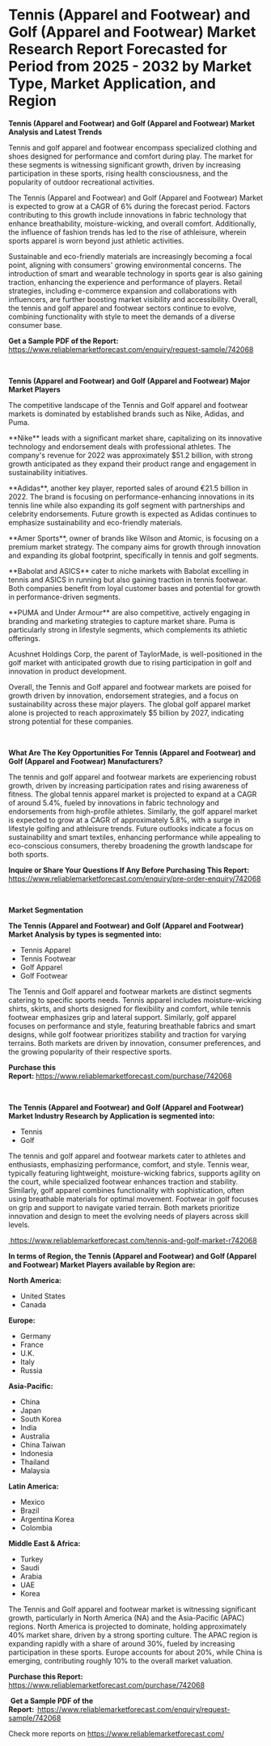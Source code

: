 <p><h1>Tennis (Apparel and Footwear) and Golf (Apparel and Footwear) Market Research Report Forecasted for Period from 2025 -  2032 by Market Type, Market Application, and Region</h1></p><p><strong>Tennis (Apparel and Footwear) and Golf (Apparel and Footwear) Market Analysis and Latest Trends</strong></p>
<p><p>Tennis and golf apparel and footwear encompass specialized clothing and shoes designed for performance and comfort during play. The market for these segments is witnessing significant growth, driven by increasing participation in these sports, rising health consciousness, and the popularity of outdoor recreational activities. </p><p>The Tennis (Apparel and Footwear) and Golf (Apparel and Footwear) Market is expected to grow at a CAGR of 6% during the forecast period. Factors contributing to this growth include innovations in fabric technology that enhance breathability, moisture-wicking, and overall comfort. Additionally, the influence of fashion trends has led to the rise of athleisure, wherein sports apparel is worn beyond just athletic activities.</p><p>Sustainable and eco-friendly materials are increasingly becoming a focal point, aligning with consumers' growing environmental concerns. The introduction of smart and wearable technology in sports gear is also gaining traction, enhancing the experience and performance of players. Retail strategies, including e-commerce expansion and collaborations with influencers, are further boosting market visibility and accessibility. Overall, the tennis and golf apparel and footwear sectors continue to evolve, combining functionality with style to meet the demands of a diverse consumer base.</p></p>
<p><strong>Get a Sample PDF of the Report:&nbsp;</strong> <a href="https://www.reliablemarketforecast.com/enquiry/request-sample/742068?utm_campaign=2200&utm_medium=2&utm_source=Github&utm_content=ia&utm_term=09022025&utm_id=tennis-apparel-and-footwear-and-golf-apparel-and-footwear">https://www.reliablemarketforecast.com/enquiry/request-sample/742068</a></p>
<p>&nbsp;</p>
<p><strong>Tennis (Apparel and Footwear) and Golf (Apparel and Footwear) Major Market Players</strong></p>
<p><p>The competitive landscape of the Tennis and Golf apparel and footwear markets is dominated by established brands such as Nike, Adidas, and Puma. </p><p>**Nike** leads with a significant market share, capitalizing on its innovative technology and endorsement deals with professional athletes. The company's revenue for 2022 was approximately $51.2 billion, with strong growth anticipated as they expand their product range and engagement in sustainability initiatives. </p><p>**Adidas**, another key player, reported sales of around €21.5 billion in 2022. The brand is focusing on performance-enhancing innovations in its tennis line while also expanding its golf segment with partnerships and celebrity endorsements. Future growth is expected as Adidas continues to emphasize sustainability and eco-friendly materials.</p><p>**Amer Sports**, owner of brands like Wilson and Atomic, is focusing on a premium market strategy. The company aims for growth through innovation and expanding its global footprint, specifically in tennis and golf segments. </p><p>**Babolat and ASICS** cater to niche markets with Babolat excelling in tennis and ASICS in running but also gaining traction in tennis footwear. Both companies benefit from loyal customer bases and potential for growth in performance-driven segments.</p><p>**PUMA and Under Armour** are also competitive, actively engaging in branding and marketing strategies to capture market share. Puma is particularly strong in lifestyle segments, which complements its athletic offerings. </p><p>Acushnet Holdings Corp, the parent of TaylorMade, is well-positioned in the golf market with anticipated growth due to rising participation in golf and innovation in product development.</p><p>Overall, the Tennis and Golf apparel and footwear markets are poised for growth driven by innovation, endorsement strategies, and a focus on sustainability across these major players. The global golf apparel market alone is projected to reach approximately $5 billion by 2027, indicating strong potential for these companies.</p></p>
<p>&nbsp;</p>
<p><strong>What Are The Key Opportunities For Tennis (Apparel and Footwear) and Golf (Apparel and Footwear) Manufacturers?</strong></p>
<p><p>The tennis and golf apparel and footwear markets are experiencing robust growth, driven by increasing participation rates and rising awareness of fitness. The global tennis apparel market is projected to expand at a CAGR of around 5.4%, fueled by innovations in fabric technology and endorsements from high-profile athletes. Similarly, the golf apparel market is expected to grow at a CAGR of approximately 5.8%, with a surge in lifestyle golfing and athleisure trends. Future outlooks indicate a focus on sustainability and smart textiles, enhancing performance while appealing to eco-conscious consumers, thereby broadening the growth landscape for both sports.</p></p>
<p><strong>Inquire or Share Your Questions If Any Before Purchasing This Report:</strong> <a href="https://www.reliablemarketforecast.com/enquiry/pre-order-enquiry/742068?utm_campaign=2200&utm_medium=2&utm_source=Github&utm_content=ia&utm_term=09022025&utm_id=tennis-apparel-and-footwear-and-golf-apparel-and-footwear">https://www.reliablemarketforecast.com/enquiry/pre-order-enquiry/742068</a></p>
<p>&nbsp;</p>
<p><strong>Market Segmentation</strong></p>
<p><strong>The Tennis (Apparel and Footwear) and Golf (Apparel and Footwear) Market Analysis by types is segmented into:</strong></p>
<p><ul><li>Tennis Apparel</li><li>Tennis Footwear</li><li>Golf Apparel</li><li>Golf Footwear</li></ul></p>
<p><p>The Tennis and Golf apparel and footwear markets are distinct segments catering to specific sports needs. Tennis apparel includes moisture-wicking shirts, skirts, and shorts designed for flexibility and comfort, while tennis footwear emphasizes grip and lateral support. Similarly, golf apparel focuses on performance and style, featuring breathable fabrics and smart designs, while golf footwear prioritizes stability and traction for varying terrains. Both markets are driven by innovation, consumer preferences, and the growing popularity of their respective sports.</p></p>
<p><strong>Purchase this Report:&nbsp;</strong><a href="https://www.reliablemarketforecast.com/purchase/742068?utm_campaign=2200&utm_medium=2&utm_source=Github&utm_content=ia&utm_term=09022025&utm_id=tennis-apparel-and-footwear-and-golf-apparel-and-footwear">https://www.reliablemarketforecast.com/purchase/742068</a></p>
<p>&nbsp;</p>
<p><strong>The Tennis (Apparel and Footwear) and Golf (Apparel and Footwear) Market Industry Research by Application is segmented into:</strong></p>
<p><ul><li>Tennis</li><li>Golf</li></ul></p>
<p><p>The tennis and golf apparel and footwear markets cater to athletes and enthusiasts, emphasizing performance, comfort, and style. Tennis wear, typically featuring lightweight, moisture-wicking fabrics, supports agility on the court, while specialized footwear enhances traction and stability. Similarly, golf apparel combines functionality with sophistication, often using breathable materials for optimal movement. Footwear in golf focuses on grip and support to navigate varied terrain. Both markets prioritize innovation and design to meet the evolving needs of players across skill levels.</p></p>
<p><a href="https://www.reliablemarketforecast.com/tennis-and-golf-market-r742068?utm_campaign=2200&utm_medium=2&utm_source=Github&utm_content=ia&utm_term=09022025&utm_id=tennis-apparel-and-footwear-and-golf-apparel-and-footwear">&nbsp;https://www.reliablemarketforecast.com/tennis-and-golf-market-r742068</a></p>
<p><strong>In terms of Region, the Tennis (Apparel and Footwear) and Golf (Apparel and Footwear) Market Players available by Region are:</strong></p>
<p>
    <p> <strong> North America: </strong>
        <ul>
            <li>United States</li>
            <li>Canada</li>
        </ul>
        </p> 
    <p> <strong> Europe: </strong>
        <ul>
            <li>Germany</li>
            <li>France</li>
            <li>U.K.</li>
            <li>Italy</li>
            <li>Russia</li>
        </ul>
        </p> 
    <p> <strong> Asia-Pacific: </strong>
        <ul>
            <li>China</li>
            <li>Japan</li>
            <li>South Korea</li>
            <li>India</li>
            <li>Australia</li>
            <li>China Taiwan</li>
            <li>Indonesia</li>
            <li>Thailand</li>
            <li>Malaysia</li>
        </ul>
        </p> 
    <p> <strong> Latin America: </strong>
        <ul>
            <li>Mexico</li>
            <li>Brazil</li>
            <li>Argentina Korea</li>
            <li>Colombia</li>
        </ul>
        </p> 
    <p> <strong> Middle East & Africa: </strong>
        <ul>
            <li>Turkey</li>
            <li>Saudi</li>
            <li>Arabia</li>
            <li>UAE</li>
            <li>Korea</li>
        </ul>
    </p>
    </p>
<p><p>The Tennis and Golf apparel and footwear market is witnessing significant growth, particularly in North America (NA) and the Asia-Pacific (APAC) regions. North America is projected to dominate, holding approximately 40% market share, driven by a strong sporting culture. The APAC region is expanding rapidly with a share of around 30%, fueled by increasing participation in these sports. Europe accounts for about 20%, while China is emerging, contributing roughly 10% to the overall market valuation.</p></p>
<p><strong>Purchase this Report: </strong><a href="https://www.reliablemarketforecast.com/purchase/742068?utm_campaign=2200&utm_medium=2&utm_source=Github&utm_content=ia&utm_term=09022025&utm_id=tennis-apparel-and-footwear-and-golf-apparel-and-footwear">https://www.reliablemarketforecast.com/purchase/742068</a></p>
<p>&nbsp;<strong>Get a Sample PDF of the Report:&nbsp;&nbsp;</strong><a href="https://www.reliablemarketforecast.com/enquiry/request-sample/742068?utm_campaign=2200&utm_medium=2&utm_source=Github&utm_content=ia&utm_term=09022025&utm_id=tennis-apparel-and-footwear-and-golf-apparel-and-footwear">https://www.reliablemarketforecast.com/enquiry/request-sample/742068</a></p>
<p><strong></strong></p>
<p>Check more reports on <a href="https://www.reliablemarketforecast.com/?utm_campaign=2200&utm_medium=2&utm_source=Github&utm_content=ia&utm_term=09022025&utm_id=tennis-apparel-and-footwear-and-golf-apparel-and-footwear">https://www.reliablemarketforecast.com/</a></p>